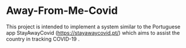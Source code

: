 # Away-From-Me-Covid
This project is intended to implement a system similar to the Portuguese app StayAwayCovid (https://stayawaycovid.pt/) which aims to assist the country in tracking COVID-19 .
